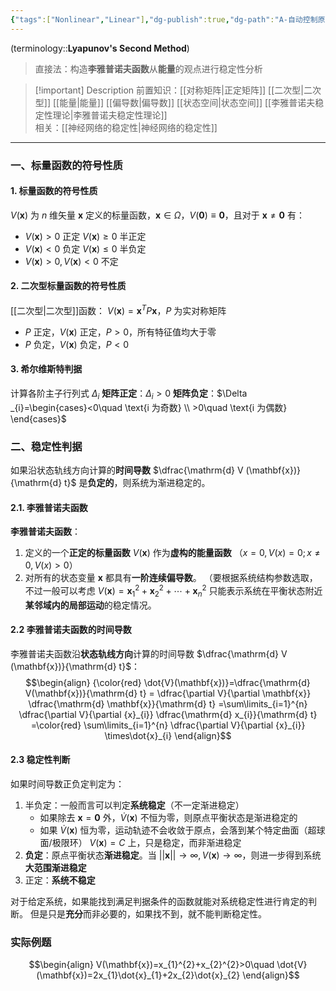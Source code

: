 ```yaml
---
{"tags":["Nonlinear","Linear"],"dg-publish":true,"dg-path":"A-自动控制原理/现代控制理论/李雅普诺夫第二法.md","permalink":"/A-自动控制原理/现代控制理论/李雅普诺夫第二法/","dgPassFrontmatter":true,"noteIcon":"","created":"2024-10-28T09:46:04.950+08:00","updated":"2025-04-14T11:46:32.771+08:00"}
---
```



(terminology::**Lyapunov's Second Method**)
>直接法：构造**李雅普诺夫函数**从**能量**的观点进行稳定性分析

> [!important] Description 
>前置知识：[[对称矩阵\|正定矩阵]]  [[二次型\|二次型]]  [[能量\|能量]]  [[偏导数\|偏导数]]  [[状态空间\|状态空间]]  [[李雅普诺夫稳定性理论\|李雅普诺夫稳定性理论]]  
>相关：[[神经网络的稳定性\|神经网络的稳定性]]
>

***
### 一、标量函数的符号性质
#### 1. 标量函数的符号性质
$V(\mathbf{x})$ 为 $n$ 维矢量 $\mathbf{x}$ 定义的标量函数，$\mathbf{x} \in \Omega$，$V(\mathbf{0})\equiv \mathbf{0}$，且对于 $\mathbf{x}\neq \mathbf{0}$ 有：
- $V(\mathbf{x})>0$ 正定  $V(\mathbf{x})\geq0$ 半正定
- $V(\mathbf{x})<0$ 负定  $V(\mathbf{x})\leq0$ 半负定
- $V(\mathbf{x})>0,V(\mathbf{x})<0$   不定
#### 2. 二次型标量函数的符号性质
[[二次型\|二次型]]函数：   $V(\mathbf{x})=\mathbf{x}^{T}P\mathbf{x}$，$P$ 为实对称矩阵
- $P$ 正定，$V(\mathbf{x})$ 正定，$P>0$，所有特征值均大于零
- $P$ 负定，$V(\mathbf{x})$ 负定，$P<0$

#### 3. 希尔维斯特判据
计算各阶主子行列式 $\Delta_{i}$
**矩阵正定**：$\Delta_{i}>0$
**矩阵负定**：$\Delta _{i}=\begin{cases}<0\quad \text{i 为奇数}  \\ >0\quad \text{i 为偶数} \end{cases}$


### 二、稳定性判据
如果沿状态轨线方向计算的**时间导数** $\dfrac{\mathrm{d} V (\mathbf{x})}{\mathrm{d} t}$ 是**负定的**，则系统为渐进稳定的。
#### 2.1. 李雅普诺夫函数
**李雅普诺夫函数**：
1. 定义的一个**正定的标量函数** $V(\mathbf{x})$ 作为**虚构的能量函数**  （$x=0,V(x)=0; x\neq 0,V(x)>0$）
2. 对所有的状态变量 $\mathbf{x}$ 都具有**一阶连续偏导数**。
（要根据系统结构参数选取，不过一般可以考虑 $V(\mathbf{x})=\mathbf{x}_{1}^{2}+\mathbf{x}_{2}^{2}+\cdots+\mathbf{x}^{2}_{n}$
只能表示系统在平衡状态附近**某邻域内的局部运动**的稳定情况。

#### 2.2 李雅普诺夫函数的时间导数
李雅普诺夫函数沿**状态轨线方向**计算的时间导数 $\dfrac{\mathrm{d} V (\mathbf{x})}{\mathrm{d} t}$：
$$\begin{align}
 {\color{red} \dot{V}(\mathbf{x})}=\dfrac{\mathrm{d} V(\mathbf{x})}{\mathrm{d} t} = \dfrac{\partial V}{\partial \mathbf{x}} \dfrac{\mathrm{d} \mathbf{x}}{\mathrm{d} t} =\sum\limits_{i=1}^{n} \dfrac{\partial V}{\partial {x}_{i}} \dfrac{\mathrm{d} x_{i}}{\mathrm{d} t} =\color{red} \sum\limits_{i=1}^{n} \dfrac{\partial V}{\partial {x}_{i}} \times\dot{x}_{i}
\end{align}$$

#### 2.3 稳定性判断
如果时间导数正负定判定为：
1. 半负定：一般而言可以判定**系统稳定**（不一定渐进稳定）
	- 如果除去 $\mathbf{x}=\mathbf{0}$ 外，$\dot{V}(\mathbf{x})$ 不恒为零，则原点平衡状态是渐进稳定的
	- 如果 $\dot{V}(\mathbf{x})$ 恒为零，运动轨迹不会收敛于原点，会落到某个特定曲面（超球面/极限环） $V(\mathbf{x})=C$ 上，只是稳定，而非渐进稳定
2. **负定**：原点平衡状态**渐进稳定**。当 $\left\lvert  \left\lvert  \mathbf{x} \right\rvert \right\rvert \to \infty,V(\mathbf{x})\to \infty$，则进一步得到系统**大范围渐进稳定**
3. 正定：**系统不稳定**

对于给定系统，如果能找到满足判据条件的函数就能对系统稳定性进行肯定的判断。
但是只是**充分**而非必要的，如果找不到，就不能判断稳定性。

### 实际例题
$$\begin{align}
V(\mathbf{x})=x_{1}^{2}+x_{2}^{2}>0\quad  \dot{V}(\mathbf{x})=2x_{1}\dot{x}_{1}+2x_{2}\dot{x}_{2}
\end{align}$$


